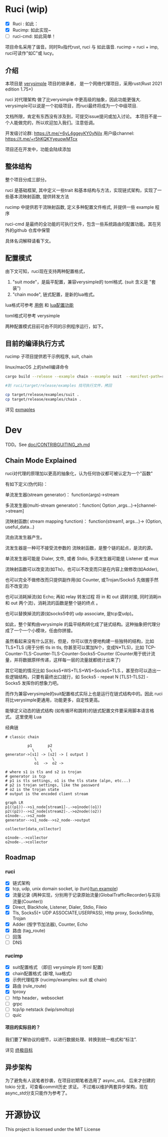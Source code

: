 # Ruci (wip)

- [X] Ruci : 如此：
- [X] Rucimp: 如此实现~
- [ ] ruci-cmd: 如此简单！

项目命名采用了谐音。同时Ru指代rust, ruci 与 如此谐音.
rucimp = ruci + imp,
ruci可读作"如C"或 lucy。

## 介绍

本项目是 [verysimple](https://github.com/e1732a364fed/v2ray_simple) 项目的继承者，
是一个网络代理项目，采用rust(Rust 2021 edition 1.75+)

ruci 对代理架构 做了比verysimple 中更高级的抽象，因此功能更强大. 
verysimple可以说是一个初级项目，而ruci最终将成为一个中级项目.

文档所限，肯定有东西没有涉及到，可提交issue提问或加入讨论。
本项目不是一个人能做完的，所以欢迎加入我们。注意低调。

开发级讨论群:     https://t.me/+6yL4ggeyKY0yNjIx
用户级channel:    https://t.me/+r5hKQKYyeuowMTcx

项目还在开发中，功能会陆续添加


## 整体结构
整个项目分成三部分。

ruci 是基础框架, 其中定义一些trait 和基本结构与方法，实现链式架构，实现了一些基本流映射函数, 提供转发方法

rucimp 中提供若干流映射函数, 定义多种配置文件格式, 并提供一些 example 程序

ruci-cmd 是最终的全功能的可执行文件，包含一些系统路由的配置功能。其在另外的github 仓库中保管

具体名词解释请看下文。

## 配置模式

由下文可知，ruci现在支持两种配置格式，

1. "suit mode"，是扁平配置，兼容verysimple的 toml格式. (suit 含义是 "套装")
2. "chain mode", 链式配置，是新的lua格式。

lua格式可参考 [用例](resource/local.lua)  和 [lua配置功能](doc/lua.md) 

toml格式可参考 verysimple

两种配置模式目前可由不同的示例程序运行，如下。

## 目前的编译执行方式

rucimp 子项目提供若干示例程序, suit, chain

linux/macOS 上的shell编译命令

```sh
cargo build --release --example chain --example suit  --manifest-path=rucimp/Cargo.toml

#到 ruci/target/release/examples 找可执行文件，拷回

cp target/release/examples/suit .
cp target/release/examples/chain .
```

详见 [exmaples](rucimp/examples/readme.md)


# Dev

TDD。See [doc/CONTRIBGUITING_zh.md](doc/CONTRIBUTING_zh.md)

## Chain Mode Explained

ruci对代理的原理加以更高的抽象化，认为任何协议都可被认定为一个"函数"

有如下定义(伪代码)：

单流发生器(stream generator)： function(args)->stream

多流发生器(multi-stream generator)：function( Option<stream> ,args...)->[channel->stream]

流映射函数( stream mapping function)： function(stream1, args...)-> (Option<stream2>, useful_data...) 

流由流发生器产生。

流发生器是一种可不接受流参数的 流映射函数，是整个链的起点，是流的源。

单流发生器可能是 Dialer, 文件, 或者 Stdio, 多流发生器可能是 Listener  或 mux

流映射函数可以改变流(如Tls)，也可以不改变而只是在内容上做修改(如Adder),

也可以完全不做修改而只提供副作用(如 Counter, 或Trojan/Socks5 先做握手然后不改变流) 

也可以消耗掉流(如 Echo; 再如 relay 转发过程 将 in 和 out 调转对接, 同时消耗in 和 out 两个流)，消耗流的函数是整个链的终点 。

也可以替换掉流的源(如socks5中的 udp associate, 是tcp变udp)。

如此，整个架构由verysimple 的扁平结构转化成了链式结构。这种抽象把代理分成了一个一个小模块，任由你拼接。


虽然看起来没有什么区别，但是，你可以很方便地构建一些独特的结构，比如 TLS+TLS (用于分析 tls in tls, 你甚至可以累加N个，变成N*TLS)，比如 TCP-Counter-TLS-Counter-TLS-Counter-Socks5-Counter (Counter用于统计流量，并将数据原样传递，这样每一层的流量就都统计出来了)

其它可能的情况比如 Socks5+WS+TLS+WS+Socks5+TLS.，甚至你可以造出一些逻辑结构，只要有最终出口就行，如 Socks5 - repeat N [TLS1-TLS2] - Socks5
发挥你的想象力吧。

而作为兼容verysimple的suit配置格式实际上也是运行在链式结构中的。因此 ruci 将比verysimple更通用，功能更多，自定性更高。

能够定义动态的链式结构 (如有循环和跳转)的链式配置文件要采用脚本语言格式。 这里使用 Lua



经典链

```
# classic chain

          p1       p2
            \       \
generator->[s1] -> [s2] -> [ output ]
             \       \
             o1  ->  o2 ->

# where s1 is tls and s2 is trojan
# generator is tcp
# p1 is tls settings, o1 is the tls state (alpn, etc...)
# p2 is trojan settings, like the password
# o2 is the trojan state
# output is the encoded client stream
```

```mermaid
graph LR
p1((p1))-->s1_node[stream1]-.->o1node((o1))
p2((p2))-->s2_node[stream2]-.->o2node((o2))
o1node-..->s2_node
generator-->s1_node-->s2_node-->output

collector[data_collector]

o1node-.->collector
o2node-.->collector

```


## Roadmap

### ruci

- [x] 链式架构 
- [x] tcp, udp, unix domain socket, ip (tun)([tun example](rucimp/examples/readme.md#tun))
- [x] 流量记录 (两种实现，分别用于记录原始流量(GlobalTrafficRecorder)与实际流量(Counter))
- [x] Direct, Blackhole, Listener, Dialer, Stdio, Fileio
- [x] Tls, Socks5(+ UDP ASSOCIATE,USERPASS), Http proxy, Socks5http, Trojan
- [x] Adder (按字节加法器), Counter, Echo
- [x] 路由 (tag_route)
- [ ] 回落
- [ ] DNS

### rucimp

- [x] suit配置格式 （即旧 verysimple 的 toml 配置）
- [x] chain配置格式 (新增, lua格式)
- [x] 示例代理程序 (rucimp/examples: suit 或 chain)
- [x] 路由 (rule_route)
- [x] tproxy
- [ ] http header，websocket
- [ ] grpc
- [ ] tcp/ip netstack (lwip/smoltcp)
- [ ] quic

#### 项目的实际目的？

我们要了解协议的细节，以进行数据处理、转换到统一格式和“标注”.

详见 [终极目标]( doc/GOAL_zh.md)


## 异步架构

为了避免有人说笔者抄袭，在项目初期笔者选用了 async_std。
后来才创建的 tokio 分支，可查看commit历史 求证。
不过难以维护两套异步架构，现在async_std分支只能作为参考了。

# 开源协议

This project is licensed under the MIT License
